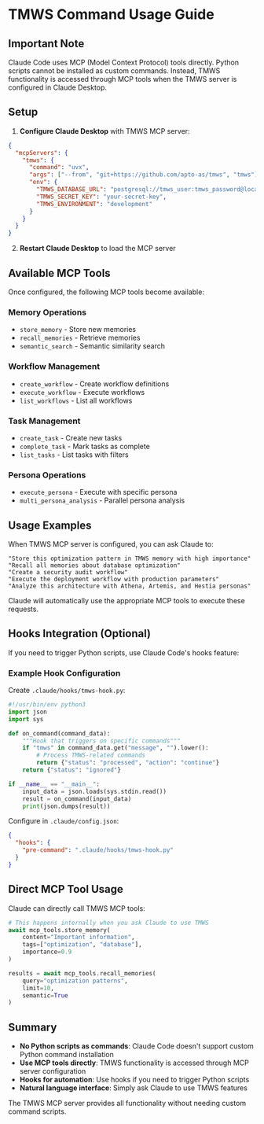 # TMWS Command Usage Guide

## Important Note
Claude Code uses MCP (Model Context Protocol) tools directly. Python scripts cannot be installed as custom commands. Instead, TMWS functionality is accessed through MCP tools when the TMWS server is configured in Claude Desktop.

## Setup

1. **Configure Claude Desktop** with TMWS MCP server:
```json
{
  "mcpServers": {
    "tmws": {
      "command": "uvx",
      "args": ["--from", "git+https://github.com/apto-as/tmws", "tmws"],
      "env": {
        "TMWS_DATABASE_URL": "postgresql://tmws_user:tmws_password@localhost:5432/tmws",
        "TMWS_SECRET_KEY": "your-secret-key",
        "TMWS_ENVIRONMENT": "development"
      }
    }
  }
}
```

2. **Restart Claude Desktop** to load the MCP server

## Available MCP Tools

Once configured, the following MCP tools become available:

### Memory Operations
- `store_memory` - Store new memories
- `recall_memories` - Retrieve memories
- `semantic_search` - Semantic similarity search

### Workflow Management
- `create_workflow` - Create workflow definitions
- `execute_workflow` - Execute workflows
- `list_workflows` - List all workflows

### Task Management
- `create_task` - Create new tasks
- `complete_task` - Mark tasks as complete
- `list_tasks` - List tasks with filters

### Persona Operations
- `execute_persona` - Execute with specific persona
- `multi_persona_analysis` - Parallel persona analysis

## Usage Examples

When TMWS MCP server is configured, you can ask Claude to:

```
"Store this optimization pattern in TMWS memory with high importance"
"Recall all memories about database optimization"
"Create a security audit workflow"
"Execute the deployment workflow with production parameters"
"Analyze this architecture with Athena, Artemis, and Hestia personas"
```

Claude will automatically use the appropriate MCP tools to execute these requests.

## Hooks Integration (Optional)

If you need to trigger Python scripts, use Claude Code's hooks feature:

### Example Hook Configuration
Create `.claude/hooks/tmws-hook.py`:

```python
#!/usr/bin/env python3
import json
import sys

def on_command(command_data):
    """Hook that triggers on specific commands"""
    if "tmws" in command_data.get("message", "").lower():
        # Process TMWS-related commands
        return {"status": "processed", "action": "continue"}
    return {"status": "ignored"}

if __name__ == "__main__":
    input_data = json.loads(sys.stdin.read())
    result = on_command(input_data)
    print(json.dumps(result))
```

Configure in `.claude/config.json`:
```json
{
  "hooks": {
    "pre-command": ".claude/hooks/tmws-hook.py"
  }
}
```

## Direct MCP Tool Usage

Claude can directly call TMWS MCP tools:

```python
# This happens internally when you ask Claude to use TMWS
await mcp_tools.store_memory(
    content="Important information",
    tags=["optimization", "database"],
    importance=0.9
)

results = await mcp_tools.recall_memories(
    query="optimization patterns",
    limit=10,
    semantic=True
)
```

## Summary

- **No Python scripts as commands**: Claude Code doesn't support custom Python command installation
- **Use MCP tools directly**: TMWS functionality is accessed through MCP server configuration
- **Hooks for automation**: Use hooks if you need to trigger Python scripts
- **Natural language interface**: Simply ask Claude to use TMWS features

The TMWS MCP server provides all functionality without needing custom command scripts.